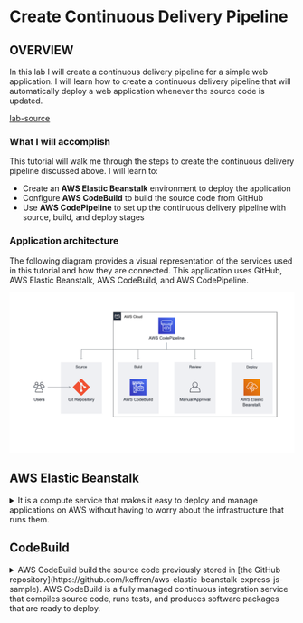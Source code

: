 # Create Continuous Delivery Pipeline

## OVERVIEW

In this lab I will create a continuous delivery pipeline for a simple web application. 
I will learn how to create a continuous delivery pipeline that will automatically deploy a web application whenever the source code is updated.

[lab-source](https://aws.amazon.com/getting-started/hands-on/create-continuous-delivery-pipeline/)

### What I will accomplish

This tutorial will walk me through the steps to create the continuous delivery pipeline discussed above. I will learn to:

- Create an **AWS Elastic Beanstalk** environment to deploy the application
- Configure **AWS CodeBuild** to build the source code from GitHub
- Use **AWS CodePipeline** to set up the continuous delivery pipeline with source, build, and deploy stages

### Application architecture

The following diagram provides a visual representation of the services used in this tutorial and how they are connected. This application uses GitHub, AWS Elastic Beanstalk, AWS CodeBuild, and AWS CodePipeline.

![project-architecture](/hands_on_2/resources/project_architecture.png)

## AWS Elastic Beanstalk 
<details>
<summary>It is a compute service that makes it easy to deploy and manage applications on AWS without having to worry about the infrastructure that runs them.</summary>

Elastic Beanstalk supports a wide range of application configurations, which can make it challenging to manage using Terraform. AWS provides a helpful [guide](https://docs.aws.amazon.com/elasticbeanstalk/latest/dg/command-options-general.html) that covers the general options for all environments.

> [!IMPORTANT]
> Due to the security policies of AWS, Elastic Beanstalk does not create instance profile role automatically now for new accounts. You need to manually create an instance profile and add the managed policies of AWSElasticBeanstalkWebTier in it. 
The next guide could be helpful : [Elastic Beanstalk instance profile](https://docs.aws.amazon.com/elasticbeanstalk/latest/dg/concepts-roles-instance.html).

### Key concepts

- **AWS Elastic Beanstalk -** A service that makes it easy to deploy your application on AWS. You simply upload your code and Elastic Beanstalk deploys, manages, and scales your application.
- **Environment -** Collection of AWS resources provisioned by Elastic Beanstalk that are used to run your application.
- **EC2 instance -** Virtual server in the cloud. Elastic Beanstalk will provision one or more Amazon EC2 instances when creating an environment.
- **Web server -** Software that uses the HTTP protocol to serve content over the Internet. It is used to store, process, and deliver web pages.
    - ![](/hands_on_2/resources/web_env_tier_architecture.png)
- **Platform —** Combination of operating system, programming language runtime, web server, application server, and Elastic Beanstalk components. Your application runs using the components provided by a platform.

- **Deployment modes -**  There are two deployments modes in Elastic Beanstalk:
    - Single Instance - It's great for dev purposes, and this lab will utilize it.
        - ![](/hands_on_2/resources/single_instance_deployment_type.png)
    - High availability with load balancer - Ideal for production environments with scalability and availability.

### Terraform notes

- ***solution_stack_name** defines the platform as terraform argument*
    - solution_stack_name - A solution stack to base your Template off of. Example stacks can be found in the Amazon API documentation

</details>

## CodeBuild

<details>
<summary>AWS CodeBuild build the source code previously stored in [the GitHub repository](https://github.com/keffren/aws-elastic-beanstalk-express-js-sample). AWS CodeBuild is a fully managed continuous integration service that compiles source code, runs tests, and produces software packages that are ready to deploy.</summary>

### Key concepts

- **Build process —** Process that converts source code files into an executable software artifact. It may include the following steps: compiling source code, running tests, and packaging software for deployment.

- **Continuous integration —** Software development practice of regularly pushing changes to a hosted repository, after which automated builds and tests are run.

- **Build environment —** Represents a combination of the operating system, programming language runtime, and tools that CodeBuild uses to run a build.

- **Buildspec —** Collection of build commands and related settings, in YAML format, that CodeBuild uses to run a build.

- **Build Project —** Includes information about how to run a build, including where to get the source code, which build environment to use, which build commands to run, and where to store the build output.

- **OAuth —** Open protocol for secure authorization. OAuth enables you to connect your GitHub account to third-party applications, including AWS CodeBuild.

### Terraform notes

- `service_role` - (**Required**) Amazon Resource Name (ARN) of the AWS Identity and Access Management (IAM) role that enables AWS CodeBuild to interact with dependent AWS services on behalf of the AWS account.

</details>